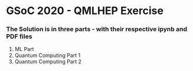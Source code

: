 # GSoC 2020 - QMLHEP Exercise

### The Solution is in three parts - with their respective ipynb and PDF files

1) ML Part
2) Quantum Computing Part 1
3) Quantum Computing Part 2
